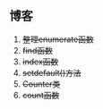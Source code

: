 ## 博客

1. ~~整理enumerate函数~~
2. ~~find函数~~
3. ~~index函数~~
4. ~~setdefault()方法~~
5. ~~Counter类~~
6. ~~count函数~~